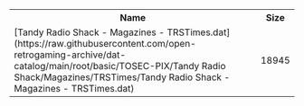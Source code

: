 <table>
<tr><th>Name</th><th>Size</th></tr>
<tr><td>
[Tandy Radio Shack - Magazines - TRSTimes.dat](https://raw.githubusercontent.com/open-retrogaming-archive/dat-catalog/main/root/basic/TOSEC-PIX/Tandy Radio Shack/Magazines/TRSTimes/Tandy Radio Shack - Magazines - TRSTimes.dat)
</td><td>18945</td></tr>
</table>
